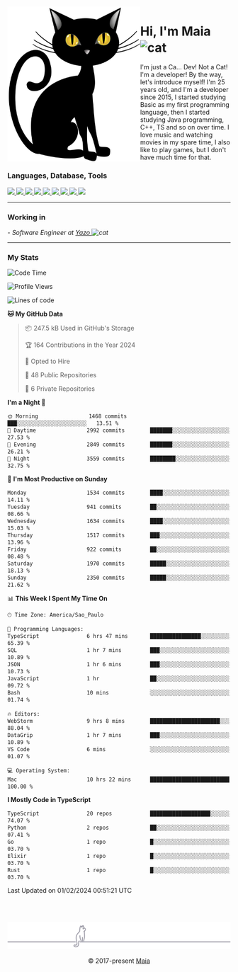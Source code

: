 <img align="left" src="https://raw.githubusercontent.com/gabrielmaialva33/gabrielmaialva33/master/assets/cat_0.png" alt="Stats" width="300px">

<h1 align="left">Hi, I'm Maia 
<img src="https://emojis.slackmojis.com/emojis/images/1643509834/36299/black-cat.gif?1643509834" width="50" height="60" align="center"  alt="cat"/>
</h1>

I'm just a Ca... Dev! Not a Cat! I'm a developer! By the way, let's introduce myself!
I'm 25 years old, and I'm a developer since 2015, I started studying Basic as my first programming
language, then I started studying Java programming, C++, TS and so on over time.
I love music and watching movies in my spare time, I also like to play games, but I don't have much time for that.

<h3 align="left">Languages, Database, Tools</h3>
<p>
  <a href="https://www.typescriptlang.org">
    <img src="https://skillicons.dev/icons?i=ts" />
  </a>
  <a href="https://go.dev">
    <img src="https://skillicons.dev/icons?i=go" />
  </a>
  <a href="https://www.python.org">
    <img src="https://skillicons.dev/icons?i=python" />
  </a>
  <a href="https://gradle.org">
    <img src="https://skillicons.dev/icons?i=gradle" />
  </a>
  <a href="https://redis.io">
    <img src="https://skillicons.dev/icons?i=redis" />
  </a>
  <a href="https://www.mongodb.com">
    <img src="https://skillicons.dev/icons?i=mongodb" />
  </a>
  <a href="https://nodejs.org">
    <img src="https://skillicons.dev/icons?i=nodejs" />
  </a>
  <a href="https://www.javascript.com">
    <img src="https://skillicons.dev/icons?i=js" />
  </a>
  <a href="https://www.docker.com">
    <img src="https://skillicons.dev/icons?i=docker" />
  </a>
</p>

<hr/>

<h3>Working in</h3>

<p><em> - Software Engineer at <a href="[https://pdasolucoes.com.br](https://yazo.com.br/)">Yazo
</a><img src="https://media.giphy.com/media/WUlplcMpOCEmTGBtBW/giphy.gif" width="30" alt="cat"> 
</em></p>

<hr/>

### My Stats

<!--START_SECTION:waka-->
![Code Time](http://img.shields.io/badge/Code%20Time-3%2C798%20hrs%2054%20mins-blue)

![Profile Views](http://img.shields.io/badge/Profile%20Views-1-blue)

![Lines of code](https://img.shields.io/badge/From%20Hello%20World%20I%27ve%20Written-3.2%20million%20lines%20of%20code-blue)

**🐱 My GitHub Data** 

> 📦 247.5 kB Used in GitHub's Storage 
 > 
> 🏆 164 Contributions in the Year 2024
 > 
> 💼 Opted to Hire
 > 
> 📜 48 Public Repositories 
 > 
> 🔑 6 Private Repositories 
 > 
**I'm a Night 🦉** 

```text
🌞 Morning                1468 commits        ███░░░░░░░░░░░░░░░░░░░░░░   13.51 % 
🌆 Daytime                2992 commits        ███████░░░░░░░░░░░░░░░░░░   27.53 % 
🌃 Evening                2849 commits        ███████░░░░░░░░░░░░░░░░░░   26.21 % 
🌙 Night                  3559 commits        ████████░░░░░░░░░░░░░░░░░   32.75 % 
```
📅 **I'm Most Productive on Sunday** 

```text
Monday                   1534 commits        ████░░░░░░░░░░░░░░░░░░░░░   14.11 % 
Tuesday                  941 commits         ██░░░░░░░░░░░░░░░░░░░░░░░   08.66 % 
Wednesday                1634 commits        ████░░░░░░░░░░░░░░░░░░░░░   15.03 % 
Thursday                 1517 commits        ███░░░░░░░░░░░░░░░░░░░░░░   13.96 % 
Friday                   922 commits         ██░░░░░░░░░░░░░░░░░░░░░░░   08.48 % 
Saturday                 1970 commits        █████░░░░░░░░░░░░░░░░░░░░   18.13 % 
Sunday                   2350 commits        █████░░░░░░░░░░░░░░░░░░░░   21.62 % 
```


📊 **This Week I Spent My Time On** 

```text
🕑︎ Time Zone: America/Sao_Paulo

💬 Programming Languages: 
TypeScript               6 hrs 47 mins       ████████████████░░░░░░░░░   65.39 % 
SQL                      1 hr 7 mins         ███░░░░░░░░░░░░░░░░░░░░░░   10.89 % 
JSON                     1 hr 6 mins         ███░░░░░░░░░░░░░░░░░░░░░░   10.73 % 
JavaScript               1 hr                ██░░░░░░░░░░░░░░░░░░░░░░░   09.72 % 
Bash                     10 mins             ░░░░░░░░░░░░░░░░░░░░░░░░░   01.74 % 

🔥 Editors: 
WebStorm                 9 hrs 8 mins        ██████████████████████░░░   88.04 % 
DataGrip                 1 hr 7 mins         ███░░░░░░░░░░░░░░░░░░░░░░   10.89 % 
VS Code                  6 mins              ░░░░░░░░░░░░░░░░░░░░░░░░░   01.07 % 

💻 Operating System: 
Mac                      10 hrs 22 mins      █████████████████████████   100.00 % 
```

**I Mostly Code in TypeScript** 

```text
TypeScript               20 repos            ███████████████████░░░░░░   74.07 % 
Python                   2 repos             ██░░░░░░░░░░░░░░░░░░░░░░░   07.41 % 
Go                       1 repo              █░░░░░░░░░░░░░░░░░░░░░░░░   03.70 % 
Elixir                   1 repo              █░░░░░░░░░░░░░░░░░░░░░░░░   03.70 % 
Rust                     1 repo              █░░░░░░░░░░░░░░░░░░░░░░░░   03.70 % 
```




 Last Updated on 01/02/2024 00:51:21 UTC
<!--END_SECTION:waka-->


<br/>
<br/>

<p align="center"><img src="https://raw.githubusercontent.com/gabrielmaialva33/gabrielmaialva33/master/assets/gray0_ctp_on_line.svg?sanitize=true" /></p>
<p align="center">&copy; 2017-present <a href="https://github.com/gabrielmaialva33/" target="_blank">Maia</a>

